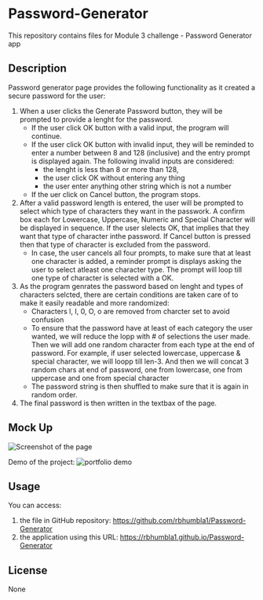 # Password-Generator
This repository contains files for Module 3 challenge - Password Generator app

## Description
Password generator page provides the following functionality as it created a secure password for the user:

1. When a user clicks the Generate Password button, they will be prompted to provide a lenght for the password.     
    * If the user click OK button with a valid input, the program will continue.
    * If the user click OK button with invalid input, they will be reminded to enter a number between 8 and 128 (inclusive) and the entry prompt is displayed again.  The following invalid inputs are considered:
        * the lenght is less than 8 or more than 128, 
        * the user click OK without entering any thing
        * the user enter anything other string which is not a number
    * If the uer click on Cancel button, the program stops.
3. After a valid password length is entered, the user will be prompted to select which type of characters they want in the passwork. A   confirm box each for Lowercase, Uppercase, Numeric and Special Character will be displayed in sequence.  If the user slelects OK, that implies that they want that type of character inthe password. If Cancel button is pressed then that type of character is excluded from the password.
    * In case, the user cancels all four prompts, to make sure that at least one character is added, a reminder prompt is displays asking the user to select atleast one character type.  The prompt will loop till one type of character is selected with a OK.
4. As the program genrates the password based on lenght and types of characters selcted, there are certain conditions are taken care of to make it easily readable and more randomized:
    * Characters l, I, 0, O, o are removed from charcter set to avoid confusion
    * To ensure that the password have at least of each category the user wanted, we will reduce the lopp with # of selections the user made.  Then we will add one random character from each type at the end of password. For example, if user selected lowercase, uppercase & special character, we will loopp till len-3.  And then we will concat 3 random chars at end of password, one from lowercase, one from uppercase and one from special character 
    * The password string is then shuffled to make sure that it is again in random order.
5. The final password is then written in the textbax of the page.

## Mock Up

![Screenshot of the page](./Assets/screenshot1.JPG)

Demo of the project:
![portfolio demo](./Assets/Password-Generator-Demo.gif)


## Usage
You can access:
1. the file in GitHub repository: https://github.com/rbhumbla1/Password-Generator
2. the application using this URL: https://rbhumbla1.github.io/Password-Generator

## License
None